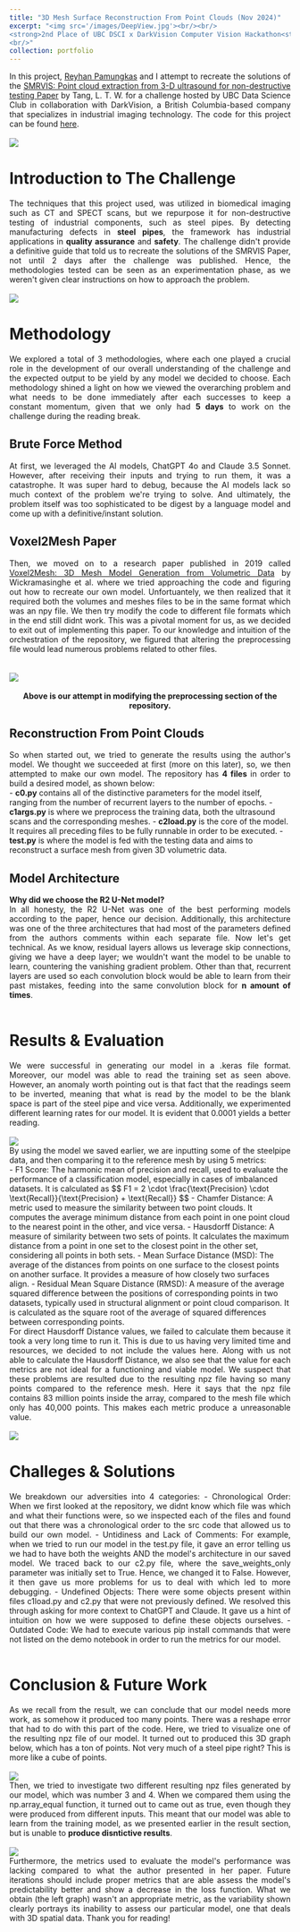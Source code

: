 ```yaml
---
title: "3D Mesh Surface Reconstruction From Point Clouds (Nov 2024)"
excerpt: "<img src='/images/DeepView.jpg'><br/><br/>
<strong>2nd Place of UBC DSCI x DarkVision Computer Vision Hackathon<strong>
<br/>"
collection: portfolio
---
```

<div style="text-align: justify;">
In this project, <a href = "https://github.com/adhgn">Reyhan Pamungkas</a> and I attempt to recreate the solutions of the <a href = "https://www.researchgate.net/publication/371414251_SMRVIS_Point_cloud_extraction_from_3-D_ultrasound_for_non-destructive_testing">SMRVIS: Point cloud extraction from 3-D ultrasound for non-destructive testing Paper</a> by Tang, L. T. W. for a challenge hosted by UBC Data Science Club in collaboration with DarkVision, a British Columbia-based company that specializes in industrial imaging technology. The code for this project can be found <a href = "https://github.com/ShawnGabriel/3D-Mesh-Reconstruction-From-Point-Clouds">here</a>.
</div>
<br/><img src='/images/DarkVision.png'>

Introduction to The Challenge
=======
<div style="text-align: justify;">
The techniques that this project used, was utilized in biomedical imaging such as CT and SPECT scans, but we repurpose it for non-destructive testing of industrial components, such as steel pipes. By detecting manufacturing defects in <strong>steel pipes</strong>, the framework has industrial applications in <strong>quality assurance</strong> and <strong>safety</strong>. The challenge didn't provide a definitive guide that told us to recreate the solutions of the SMRVIS Paper, not until 2 days after the challenge was published. Hence, the methodologies tested can be seen as an experimentation phase, as we weren't given clear instructions on how to approach the problem.
</div>
<br/><img src='/images/Syncline_3DMeshReconstructionFromPointClouds.png'>

Methodology
======
<div style="text-align: justify;">
We explored a total of 3 methodologies, where each one played a crucial role in the development of our overall understanding of the challenge and the expected output to be yield by any model we decided to choose. Each methodology shined a light on how we viewed the overarching problem and what needs to be done immediately after each successes to keep a constant momentum, given that we only had <strong>5 days</strong> to work on the challenge during the reading break.
</div>

Brute Force Method
------
<div style="text-align: justify;">
At first, we leveraged the AI models, ChatGPT 4o and Claude 3.5 Sonnet. However, after receiving their inputs and trying to run them, it was a catastrophe. It was super hard to debug, because the AI models lack so much context of the problem we're trying to solve. And ultimately, the problem itself was too sophisticated to be digest by a language model and come up with a definitive/instant solution.
</div>

Voxel2Mesh Paper
------
<div style="text-align: justify;">
Then, we moved on to a research paper published in 2019 called <a href = "https://arxiv.org/abs/1912.03681">Voxel2Mesh: 3D Mesh Model Generation from Volumetric Data</a> by Wickramasinghe et al. where we tried approaching the code and figuring out how to recreate our own model. Unfortuantely, we then realized that it required both the volumes and meshes files to be in the same format which was an npy file. We then try modify the code to different file formats which in the end still didnt work. This was a pivotal moment for us, as we decided to exit out of implementing this paper. To our knowledge and intuition of the orchestration of the repository, we figured that altering the preprocessing file would lead numerous problems related to other files. 
</div>
<br/>
<br/>
<img src='/images/Attempt.png'>
<br/>
<br/>
<div align="center">
<strong>Above is our attempt in modifying the preprocessing section of the repository.</strong>
</div>

Reconstruction From Point Clouds
------
<div style="text-align: justify;">
So when started out, we tried to generate the results using the author's model. We thought we succeeded at first (more on this later), so, we then attempted to make our own model.  The repository has <strong>4 files</strong> in order to build a desired model, as shown below:
</div>
- <strong>c0.py</strong> contains all of the distinctive parameters for the model itself, ranging from the number of recurrent layers to the number of epochs.
- <strong>c1args.py</strong> is where we preprocess the training data, both the ultrasound scans and the corresponding meshes.
- <strong>c2load.py</strong> is the core of the model. It requires all preceding files to be fully runnable in order to be executed.
- <strong>test.py</strong> is where the model is fed with the testing data and aims to reconstruct a surface mesh from given 3D volumetric data.

Model Architecture
------
<div style="text-align: justify;">
<strong>Why did we choose the R2 U-Net model?</strong>
<br/>
In all honesty, the R2 U-Net was one of the best performing models according to the paper, hence our decision. Additionally, this architecture was one of the three architectures that had most of the parameters defined from the authors comments within each separate file. Now let's get technical. As we know, residual layers allows us leverage skip connections, giving we have a deep layer; we wouldn't want the model to be unable to learn, countering the vanishing gradient problem. Other than that, recurrent layers are used so each convolution block would be able to learn from their past mistakes, feeding into the same convolution block for <strong>n amount of times</strong>.
</div>
<br/>

Results & Evaluation
======
<div style="text-align: justify;">
We were successful in generating our model in a .keras file format. Moreover, our model was able to read the training set as seen above. However, an anomaly worth pointing out is that fact that the readings seem to be inverted, meaning that what is read by the model to be the blank space is part of the steel pipe and vice versa. Additionally, we experimented different learning rates for our model. It is evident that 0.0001 yields a better reading.
</div>
<br/><img src='/images/Syncline_3DMeshReconstructionFromPointClouds-2.png'>
<br/>
<div style="text-align: justify;">
By using the model we saved earlier, we are inputting some of the steelpipe data, and then comparing it to the reference mesh by using 5 metrics:
</div>
- F1 Score: The harmonic mean of precision and recall, used to evaluate the performance of a classification model, especially in cases of imbalanced datasets. It is calculated as
$$
F1 = 2 \cdot \frac{\text{Precision} \cdot \text{Recall}}{\text{Precision} + \text{Recall}}
$$
- Chamfer Distance: A metric used to measure the similarity between two point clouds. It computes the average minimum distance from each point in one point cloud to the nearest point in the other, and vice versa.
- Hausdorff Distance: A measure of similarity between two sets of points. It calculates the maximum distance from a point in one set to the closest point in the other set, considering all points in both sets.
- Mean Surface Distance (MSD): The average of the distances from points on one surface to the closest points on another surface. It provides a measure of how closely two surfaces align.
- Residual Mean Square Distance (RMSD): A measure of the average squared difference between the positions of corresponding points in two datasets, typically used in structural alignment or point cloud comparison. It is calculated as the square root of the average of squared differences between corresponding points.
<div style="text-align: justify;">
For direct Hausdorff Distance values, we failed to calculate them because it took a very long time to run it. This is due to us having very limited time and resources, we decided to not include the values here. Along with us not able to calculate the Hausdorff Distance, we also see that the value for each metrics are not ideal for a functioning and viable model. We suspect that these problems are resulted due to the resulting npz file having so many points compared to the reference mesh. Here it says that the npz file contains 83 million points inside the array, compared to the mesh file which only has 40,000 points. This makes each metric produce a unreasonable value.
</div>
<br/><img src='/images/Syncline_3DMeshReconstructionFromPointClouds-3.png'>

Challeges & Solutions
======
<div style="text-align: justify;">
We breakdown our adversities into 4 categories:
- Chronological Order: When we first looked at the repository, we didnt know which file was which and what their functions were, so we inspected each of the files and found out that there was a chronological order to the src code that allowed us to build our own model.
- Untidiness and Lack of Comments: For example, when we tried to run our model in the test.py file, it gave an error telling us we had to have both the weights AND the model's architecture in our saved model. We traced back to our c2.py file, where the save_weights_only parameter was initially set to True. Hence, we changed it to False. However, it then gave us more problems for us to deal with which led to more debugging.
- Undefined Objects: There were some objects present within files c1load.py and c2.py that were not previously defined. We resolved this through asking for more context to ChatGPT and Claude. It gave us a hint of intuition on how we were supposed to define these objects ourselves.
- Outdated Code: We had to execute various pip install commands that were not listed on the demo notebook in order to run the metrics for our model.
</div>
<br/>

Conclusion & Future Work
======
<div style="text-align: justify;">
As we recall from the result, we can conclude that our model needs more work, as somehow it produced too many points. There was a reshape error that had to do with this part of the code. Here, we tried to visualize one of the resulting npz file of our model. It turned out to produced this 3D graph below, which has a ton of points. Not very much of a steel pipe right? This is more like a cube of points.
</div>
<br/><img src='/images/Syncline_3DMeshReconstructionFromPointClouds-4.png'>
<div style="text-align: justify;">
Then, we tried to investigate two different resulting npz files generated by our model, which was number 3 and 4. When we compared them using the np.array_equal function, it turned out to came out as true, even though they were produced from different inputs. This meant that our model was able to learn from the training model, as we presented earlier in the result section, but is unable to <strong>produce disntictive results</strong>.
</div>
<br/><img src='/images/Syncline_3DMeshReconstructionFromPointClouds-5.png'>
<div style="text-align: justify;">
Furthermore, the metrics used to evaluate the model's performance was lacking compared to what the author presented in her paper. Future iterations should include proper metrics that are able assess the model's predictability better and show a decrease in the loss function. What we obtain (the left graph) wasn't an appropriate metric, as the variability shown clearly portrays its inability to assess our particular model, one that deals with 3D spatial data. Thank you for reading!
</div>
